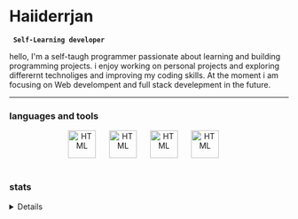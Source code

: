# Haiiderrjan

**` Self-Learning developer`**

hello, I'm a self-taugh programmer passionate about learning and building programming projects. i enjoy working on personal projects and exploring differernt technoliges and improving my coding skills. At the moment i am focusing on Web develompent and full stack develepment in the future.

---

### languages and tools 

<p align="center">

<img alt="HTML" width="50px" style="padding-right:20px;" src="https://cdn.jsdelivr.net/gh/devicons/devicon@latest/icons/html5/html5-original.svg"/>

<img  alt="HTML" width="50px" style="padding-right:20px;" src="https://cdn.jsdelivr.net/gh/devicons/devicon@latest/icons/css3/css3-original.svg" />

<img  alt="HTML" width="50px" style="padding-right:20px;" src="https://cdn.jsdelivr.net/gh/devicons/devicon@latest/icons/javascript/javascript-original.svg" />

 <img  alt="HTML" width="50px" style="padding-right:20px;" src="https://cdn.jsdelivr.net/gh/devicons/devicon@latest/icons/java/java-original-wordmark.svg" />
</p>

#

### stats
<details>
![Haider's GitHub stats](https://github-readme-stats.vercel.app/api?username=Haiiderrjan&show_icons=true&theme=gruvbox)

</details>



          
          
          





